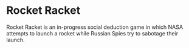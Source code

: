 # Rocket Racket
Rocket Racket is an in-progress social deduction game in which NASA attempts to launch a rocket while Russian Spies try to sabotage their launch.
